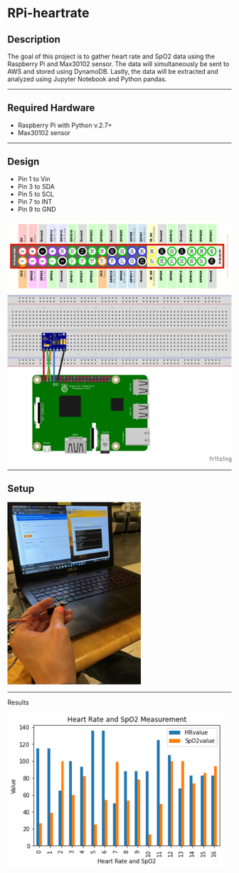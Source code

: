 # RPi-heartrate

## Description
The goal of this project is to gather heart rate and SpO2 data using the Raspberry Pi and Max30102 sensor. The data will simultaneously be sent to AWS and stored using DynamoDB. Lastly, the data will be extracted and analyzed using Jupyter Notebook and Python pandas. 

---

## Required Hardware
* Raspberry Pi with Python v.2.7+
* Max30102 sensor

---

## Design
* Pin 1 to Vin
* Pin 3 to SDA
* Pin 5 to SCL
* Pin 7 to INT
* Pin 9 to GND


<img src="./img/rpi-gpio-layout.png">

<img src="./img/rpi-heartrate-circuit_bb.png">


---

## Setup

<img src="./img/Data_Pipelining.jpg" width=300 height=auto>

---

Results

<img src="./img/Data_Results.png">